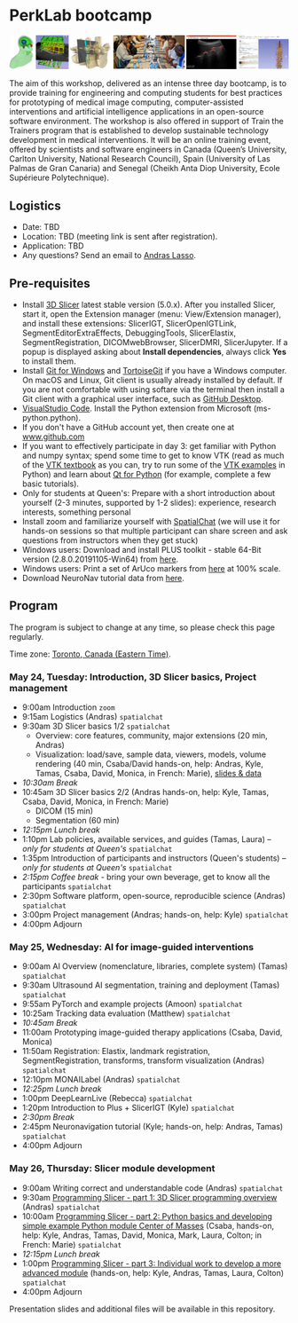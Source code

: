 # PerkLab bootcamp

![](banner.jpg)

The aim of this workshop, delivered as an intense three day bootcamp, is to provide training for engineering and computing students for best practices for prototyping of medical image computing, computer-assisted interventions and artificial intelligence applications in an open-source software environment. The workshop is also offered in support of Train the Trainers program that is established to develop sustainable technology development in medical interventions. It will be an online training event, offered by scientists and software engineers in Canada (Queen’s University, Carlton University, National Research Council), Spain (University of Las Palmas de Gran Canaria) and Senegal (Cheikh Anta Diop University, Ecole Supérieure Polytechnique).

## Logistics

- Date:	TBD
- Location: TBD (meeting link is sent after registration).
- Application: TBD
- Any questions? Send an email to [Andras Lasso](mailto:lasso@queensu.ca).

## Pre-requisites

- Install [3D Slicer](https://download.slicer.org/) latest stable version (5.0.x). After you installed Slicer, start it, open the Extension manager (menu: View/Extension manager), and install these extensions: SlicerIGT, SlicerOpenIGTLink, SegmentEditorExtraEffects, DebuggingTools, SlicerElastix, SegmentRegistration, DICOMwebBrowser, SlicerDMRI, SlicerJupyter. If a popup is displayed asking about **Install dependencies**, always click **Yes** to install them.
- Install [Git for Windows](https://git-scm.com/download/win) and [TortoiseGit](https://tortoisegit.org/) if you have a Windows computer. On macOS and Linux, Git client is usually already installed by default. If you are not comfortable with using softare via the terminal then install a Git client with a graphical user interface, such as [GitHub Desktop](https://desktop.github.com/).
- [VisualStudio Code](https://code.visualstudio.com/). Install the Python extension from Microsoft (ms-python.python).
- If you don't have a GitHub account yet, then create one at www.github.com
- If you want to effectively participate in day 3: get familiar with Python and numpy syntax; spend some time to get to know VTK (read as much of the [VTK textbook](https://vtk.org/vtk-textbook/) as you can, try to run some of the [VTK examples](https://kitware.github.io/vtk-examples/site/) in Python) and learn about [Qt for Python](https://www.qt.io/qt-for-python) (for example, complete a few basic tutorials).
- Only for students at Queen's: Prepare with a short introduction about yourself (2-3 minutes, supported by 1-2 slides): experience, research interests, something personal
- Install zoom and familiarize yourself with [SpatialChat](https://spatial.chat/s/TryMe) (we will use it for hands-on sessions so that multiple participant can share screen and ask questions from instructors when they get stuck)
- Windows users: Download and install PLUS toolkit - stable 64-Bit version (2.8.0.20191105-Win64) from [here](http://perk-software.cs.queensu.ca/plus/packages/stable/).
- Windows users: Print a set of ArUco markers from [here](https://github.com/PlusToolkit/PlusLibData/raw/master/ConfigFiles/OpticalMarkerTracker/marker_sheet_36h12.pdf) at 100% scale.
- Download NeuroNav tutorial data from [here](https://1drv.ms/f/s!AhiABcbe1DBylnlkJEgmTsI1WF8P?e=zijasb).

## Program

The program is subject to change at any time, so please check this page regularly.

Time zone: [Toronto, Canada (Eastern Time)](https://www.timeanddate.com/worldclock/canada/toronto).

### May 24, Tuesday: Introduction, 3D Slicer basics, Project management
- 9:00am Introduction `zoom`
- 9:15am Logistics (Andras) `spatialchat`
- 9:30am 3D Slicer basics 1/2 `spatialchat`
  - Overview: core features, community, major extensions (20 min, Andras)
  - Visualization: load/save, sample data, viewers, models, volume rendering (40 min, Csaba/David hands-on, help: Andras, Kyle, Tamas, Csaba, David, Monica, in French: Marie), [slides & data](https://github.com/Slicer/SlicerDataLoadingAndVisualizationTutorial/tree/main?tab=readme-ov-file#data-loading-and-visualization-tutorial-for-3d-slicer)
- _10:30am Break_
- 10:45am 3D Slicer basics 2/2 (Andras hands-on, help: Kyle, Tamas, Csaba, David, Monica, in French: Marie)
  - DICOM (15 min)
  - Segmentation (60 min)
- _12:15pm Lunch break_
- 1:10pm	Lab policies, available services, and guides (Tamas, Laura) _– only for students at Queen's_ `spatialchat`
- 1:35pm	Introduction of participants and instructors (Queen's students) _– only for students at Queen's_ `spatialchat`
- _2:15pm	Coffee break_ - bring your own beverage, get to know all the participants `spatialchat`
- 2:30pm	Software platform, open-source, reproducible science (Andras) `spatialchat`
- 3:00pm Project management (Andras; hands-on, help: Kyle) `spatialchat`
- 4:00pm	Adjourn

### May 25, Wednesday: AI for image-guided interventions
- 9:00am AI Overview (nomenclature, libraries, complete system) (Tamas) `spatialchat`
- 9:30am Ultrasound AI segmentation, training and deployment (Tamas) `spatialchat`
- 9:55am PyTorch and example projects (Amoon) `spatialchat`
- 10:25am Tracking data evaluation (Matthew) `spatialchat`
- _10:45am	Break_
- 11:00am Prototyping image-guided therapy applications (Csaba, David, Monica)
- 11:50am Registration: Elastix, landmark registration, SegmentRegistration, transforms, transform visualization (Andras) `spatialchat`
- 12:10pm MONAILabel (Andras) `spatialchat`
- _12:25pm	Lunch break_
- 1:00pm DeepLearnLive (Rebecca) `spatialchat`
- 1:20pm Introduction to Plus + SlicerIGT (Kyle) `spatialchat`
- _2:30pm Break_
- 2:45pm Neuronavigation tutorial (Kyle; hands-on, help: Andras, Tamas) `spatialchat`
- 4:00pm	Adjourn

### May 26, Thursday: Slicer module development
- 9:00am	Writing correct and understandable code (Andras) `spatialchat`
- 9:30am	[Programming Slicer - part 1: 3D Slicer programming overview](https://github.com/Slicer/SlicerProgrammingTutorial) (Andras) `spatialchat`
- 10:00am [Programming Slicer - part 2: Python basics and developing simple example Python module Center of Masses](https://github.com/Slicer/SlicerProgrammingTutorial) (Csaba, hands-on, help: Kyle, Andras, Tamas, David, Monica, Mark, Laura, Colton; in French: Marie) `spatialchat`
- _12:15pm	Lunch break_
- 1:00pm	[Programming Slicer - part 3: Individual work to develop a more advanced module](https://github.com/Slicer/SlicerProgrammingTutorial) (hands-on, help: Kyle, Andras, Tamas, Laura, Colton) `spatialchat`
- 4:00pm	Adjourn

Presentation slides and additional files will be available in this repository.
